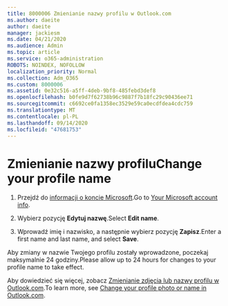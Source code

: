 ```yaml
---
title: 8000006 Zmienianie nazwy profilu w Outlook.com
ms.author: daeite
author: daeite
manager: jackiesm
ms.date: 04/21/2020
ms.audience: Admin
ms.topic: article
ms.service: o365-administration
ROBOTS: NOINDEX, NOFOLLOW
localization_priority: Normal
ms.collection: Adm_O365
ms.custom: 8000006
ms.assetid: 0e32c516-a5ff-4deb-9bf8-485febd3def8
ms.openlocfilehash: b0fe9d7f62738b96c9887f7b18fc29c90436ee71
ms.sourcegitcommit: c6692ce0fa1358ec3529e59ca0ecdfdea4cdc759
ms.translationtype: MT
ms.contentlocale: pl-PL
ms.lasthandoff: 09/14/2020
ms.locfileid: "47681753"
---
```

# <a name="change-your-profile-name"></a><span data-ttu-id="798a7-102">Zmienianie nazwy profilu</span><span class="sxs-lookup"><span data-stu-id="798a7-102">Change your profile name</span></span>

1. <span data-ttu-id="798a7-103">Przejdź do [informacji o koncie Microsoft](https://go.microsoft.com/fwlink/p/?linkid=860841).</span><span class="sxs-lookup"><span data-stu-id="798a7-103">Go to [Your Microsoft account info](https://go.microsoft.com/fwlink/p/?linkid=860841).</span></span>
    
2. <span data-ttu-id="798a7-104">Wybierz pozycję **Edytuj nazwę**.</span><span class="sxs-lookup"><span data-stu-id="798a7-104">Select **Edit name**.</span></span> 
    
3. <span data-ttu-id="798a7-105">Wprowadź imię i nazwisko, a następnie wybierz pozycję **Zapisz**.</span><span class="sxs-lookup"><span data-stu-id="798a7-105">Enter a first name and last name, and select **Save**.</span></span> 
    
<span data-ttu-id="798a7-106">Aby zmiany w nazwie Twojego profilu zostały wprowadzone, poczekaj maksymalnie 24 godziny.</span><span class="sxs-lookup"><span data-stu-id="798a7-106">Please allow up to 24 hours for changes to your profile name to take effect.</span></span>
  
<span data-ttu-id="798a7-107">Aby dowiedzieć się więcej, zobacz [Zmienianie zdjęcia lub nazwy profilu w Outlook.com](https://go.microsoft.com/fwlink/?linkid=873110).</span><span class="sxs-lookup"><span data-stu-id="798a7-107">To learn more, see [Change your profile photo or name in Outlook.com](https://go.microsoft.com/fwlink/?linkid=873110).</span></span>
  

